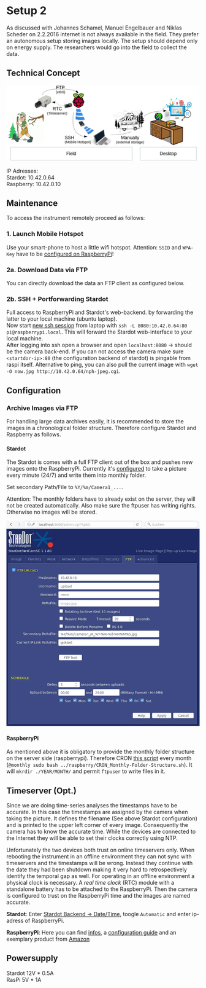 # Setup 2
As discussed with Johannes Schamel, Manuel Engelbauer and Niklas Scheder on 2.2.2016 internet is not always available in the field. They prefer an autonomous setup storing images locally. The setup should depend only on energy supply. The researchers would go into the field to collect the data.



## Technical Concept
![Technical Concept of Setup 2](./setup2_concept.jpg)

IP Adresses:  
Stardot: 10.42.0.64  
Raspberry: 10.42.0.10  



## Maintenance
To access the instrument remotely proceed as follows:

### 1. Launch Mobile Hotspot
Use your smart-phone to host a little wifi hotspot. Attention: `SSID` and `WPA-Key` have to be [configured on RaspberryPi](../raspberry/system_settings.md#add-to-wifi)!

### 2a. Download Data via FTP
You can directly download the data an FTP client as configured below.

### 2b. SSH + Portforwarding Stardot
Full access to RaspberryPi and Stardot's web-backend. by forwarding the latter to your local machine (ubuntu laptop).  
 Now start [new ssh session](https://help.ubuntu.com/community/SSH/OpenSSH/PortForwarding#Local_Port_Forwarding) from laptop with `ssh -L 8080:10.42.0.64:80 pi@raspberrypi.local`. This will forward the Stardot web-interface to your local machine.  
After logging into ssh open a browser and open `localhost:8080` -> should be the camera back-end. If you can not access the camera make sure `<startdor-ip>:80` (the configuration backend of stardot) is pingable from raspi itself. Alternative to ping, you can also pull the current image with `wget -O now.jpg http://10.42.0.64/nph-jpeg.cgi`.



## Configuration
### Archive Images via FTP
For handling large data archives easily, it is recommended to store the images in a chronological folder structure. Therefore configure Stardot and Raspberry as follows.

#### Stardot
The Stardot is comes with a full FTP client out of the box and pushes new images onto the RaspberryPi. Currently it's [configured](localhost:8080/admin.cgi?ftp&0) to take a picture every minute (24/7) and write them into monthly folder.  

Set secondary Path/File to `%Y/%m/Camera1_...`.  

Attention: The monthly folders have to already exist on the server, they will not be created automatically. Also make sure the ftpuser has writing rights. Otherwise no images will be stored.

![Screenshot FTP Configuration](stardot_ftp.jpg)  


#### RaspberryPi
As mentioned above it is obligatory to provide the monthly folder structure on the server side (raspberrypi). Therefore CRON [this script](../raspberry/CRON_Monthly-Folder-Structure.sh) every month (`@monthly sudo bash ../raspberry/CRON_Monthly-Folder-Structure.sh`). It will `mkrdir ./YEAR/MONTH/` and permit `ftpuser` to write files in it.  



## Timeserver (Opt.)
Since we are doing time-series analyses the timestamps have to be accurate. In this case the timestamps are assigned by the camera when taking the picture. It defines the filename (See above Stardot configuration) and is printed to the upper left corner of every image.  Consequently the camera has to know the accurate time. While the devices are connected to the Internet they will be able to set their clocks correctly using NTP.

Unfortunately the two devices both trust on online timeservers only. When rebooting the instrument in an offline environment they can not sync with timeservers and the timestamps will be wrong. Instead they continue with the date they had been shutdown making it very hard to retrospectively identify the temporal gap as well. For operating in an offline environment a physical clock is necessary. A *real time clock* (RTC) module with a standalone battery has to be attached to the RaspberryPi. Then the camera is configured to trust on the RaspberryPi time and the images are named accurate.

**Stardot**:
Enter [Stardot Backend -> Date/Time](http://localhost:8080/admin.cgi?datetime), toogle `Automatic` and enter ip-adress of RaspberryPi.  

**RaspberryPi**:
Here you can find [infos](http://www.raspberry-pi-geek.de/Magazin/2015/03/Echtzeituhr-Modul-DS3231-sorgt-fuer-genaue-Zeitangaben),
a [configuration guide](http://raspberrypi.tomasgreno.cz/ntp-client-and-server.html)
and an exemplary product from [Amazon](https://www.amazon.de/DIYMall-Raspberry-DS3231-Uhrzeit-Knopfzelle/dp/B0126GGFQI)


## Powersupply
Stardot	12V * 0.5A  
RasPi	 5V * 1A  
